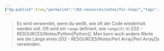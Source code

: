 ```yaml
---
{"dg-publish":true,"permalink":"/02-resources/notes/for-loop/","tags":["code"],"noteIcon":"","updated":"2024-09-23T14:07:29.000+02:00"}
---
```


> Es wird verwendet, wenn du weißt, wie oft der Code wiederholt werden soll. 
> Oft wird ein `range` definiert, wie `range(5)` in [[02 - RESOURCES/Notes/Python\|Python]]. 
> Man kann auch andere Werte wie die Länge eines [[02 - RESOURCES/Notes/Perl Array\|Perl Array]]s verwenden.